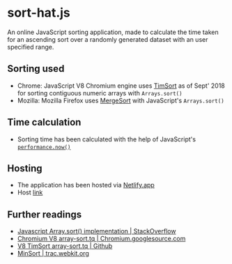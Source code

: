 # sort-hat.js
An online JavaScript sorting application, made to calculate the time taken for an ascending sort over a randomly generated dataset with an user specified range.

## Sorting used
 - Chrome: JavaScript V8 Chromium engine uses [TimSort](https://v8.dev/blog/array-sort) as of Sept' 2018 for sorting contiguous numeric arrays with `Arrays.sort()`
 - Mozilla: Mozilla Firefox uses [MergeSort](https://bugzilla.mozilla.org/show_bug.cgi?id=224128) with JavaScript's `Arrays.sort()`

## Time calculation
 - Sorting time has been calculated with the help of JavaScript's [`performance.now()`](https://developer.mozilla.org/en-US/docs/Web/API/Performance/now)

## Hosting
 - The application has been hosted via [Netlify.app](https://netlify.app/)
 - Host [link](https://sortdotjs.netlify.app)

## Further readings
 - [Javascript Array.sort() implementation | StackOverflow](https://stackoverflow.com/questions/234683/javascript-array-sort-implementation)
 - [Chromium V8 array-sort.tq | Chromium.googlesource.com](https://chromium.googlesource.com/v8/v8.git/+/master/third_party/v8/builtins/array-sort.tq)
 - [V8 TimSort array-sort.tq | Github](https://github.com/v8/v8/blob/78f2610345fdd14ca401d920c140f8f461b631d1/third_party/v8/builtins/array-sort.tq#L5)
 - [MinSort | trac.webkit.org](https://trac.webkit.org/browser/trunk/Source/JavaScriptCore/runtime/ArrayPrototype.cpp?rev=138530#L647)
